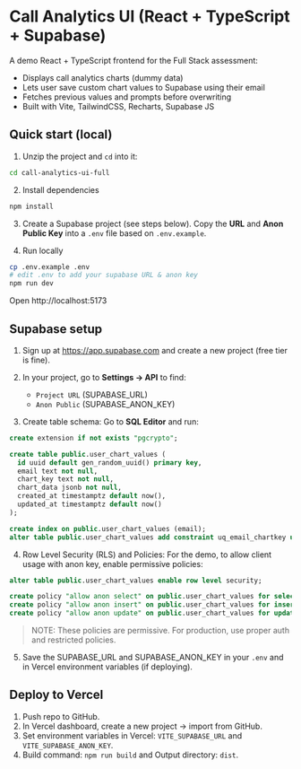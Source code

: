 # Call Analytics UI (React + TypeScript + Supabase)

A demo React + TypeScript frontend for the Full Stack assessment:
- Displays call analytics charts (dummy data)
- Lets user save custom chart values to Supabase using their email
- Fetches previous values and prompts before overwriting
- Built with Vite, TailwindCSS, Recharts, Supabase JS

## Quick start (local)

1. Unzip the project and `cd` into it:
```bash
cd call-analytics-ui-full
```

2. Install dependencies
```bash
npm install
```

3. Create a Supabase project (see steps below). Copy the **URL** and **Anon Public Key** into a `.env` file based on `.env.example`.

4. Run locally
```bash
cp .env.example .env
# edit .env to add your supabase URL & anon key
npm run dev
```

Open http://localhost:5173

## Supabase setup

1. Sign up at https://app.supabase.com and create a new project (free tier is fine).
2. In your project, go to **Settings → API** to find:
   - `Project URL` (SUPABASE_URL)
   - `Anon Public` (SUPABASE_ANON_KEY)

3. Create table schema: Go to **SQL Editor** and run:
```sql
create extension if not exists "pgcrypto";

create table public.user_chart_values (
  id uuid default gen_random_uuid() primary key,
  email text not null,
  chart_key text not null,
  chart_data jsonb not null,
  created_at timestamptz default now(),
  updated_at timestamptz default now()
);

create index on public.user_chart_values (email);
alter table public.user_chart_values add constraint uq_email_chartkey unique (email, chart_key);
```

4. Row Level Security (RLS) and Policies:
For the demo, to allow client usage with anon key, enable permissive policies:

```sql
alter table public.user_chart_values enable row level security;

create policy "allow anon select" on public.user_chart_values for select using (true);
create policy "allow anon insert" on public.user_chart_values for insert with check (true);
create policy "allow anon update" on public.user_chart_values for update using (true) with check (true);
```

> NOTE: These policies are permissive. For production, use proper auth and restricted policies.

5. Save the SUPABASE_URL and SUPABASE_ANON_KEY in your `.env` and in Vercel environment variables (if deploying).

## Deploy to Vercel
1. Push repo to GitHub.
2. In Vercel dashboard, create a new project → import from GitHub.
3. Set environment variables in Vercel: `VITE_SUPABASE_URL` and `VITE_SUPABASE_ANON_KEY`.
4. Build command: `npm run build` and Output directory: `dist`.

